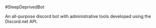 #SleepDeprivedBot

An all-purpose discord bot with administrative tools developed using the Discord.net API.
